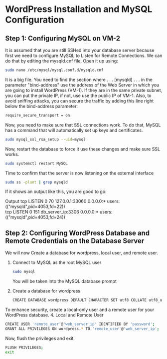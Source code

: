 # WordPress Installation and MySQL Configuration
## Step 1: Configuring MySQL on VM-2

It is assumed that you are still SSHed into your database server because first we need to configure MySQL to Listen for Remote Connections. We can do that by editing the mysqld.cnf file. Open it up using:
```bash
sudo nano /etc/mysql/mysql.conf.d/mysqld.cnf
```
It is a big file. You need to find the section where 
. . .
[mysqld]
. . .
in the parameter "bind-address" use the address of the Web Server in which you are going to install WordPress (VM-1). If they are in the same private subnet, you can put the private IP, if not, use use the public IP of VM-1. Also, to avoid sniffing attacks, you can secure the traffic by adding this line right below the bind-address parameter:
```bash
require_secure_transport = on
```
Now, you need to make sure that SSL connections work. To do that, MySQL has a command that will automatically set up keys and certificates.
```bash
sudo mysql_ssl_rsa_setup --uid=mysql
```
Now, restart the database to force it use these changes and make sure SSL works.
```bash
sudo systemctl restart MySQL
```
Time to confirm that the server is now listening on the external interface
```bash
sudo ss -plunt | grep mysqld
```
If it shows an output like this, you are good to go: 

Output
tcp     LISTEN   0        70             127.0.0.1:33060          0.0.0.0:*      users:(("mysqld",pid=4053,fd=22))                                              
tcp     LISTEN   0        151        db_server_ip:3306           0.0.0.0:*      users:(("mysqld",pid=4053,fd=24))

## Step 2: Configuring WordPress Database and Remote Credentials on the Database Server

We will now Create a database for wordpress, local user, and remote user.

1. Connect to MySQL as the root MySQL user
   ```bash
   sudo mysql
   ```
   You will be taken into the MySQL database prompt
   
3. Create a database for wordpress
   ```bash
   CREATE DATABASE wordpress DEFAULT CHARACTER SET utf8 COLLATE utf8_unicode_ci;
   ```

To enhance security, create a local-only user and a remote user for your WordPress database.
4. Local and Remote User
   ```bash
  CREATE USER 'remote_user'@'web_server_ip' IDENTIFIED BY 'password';
  GRANT ALL PRIVILEGES ON wordpress.* TO 'remote_user'@'web_server_ip';
```
Now, flush the privileges and exit.
```bash
FLUSH PRIVILEGES;
exit
```
